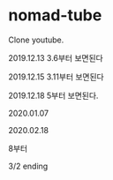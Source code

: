 # nomad-tube

Clone youtube.

2019.12.13
3.6부터 보면된다

2019.12.15
3.11부터 보면된다

2019.12.18
5부터 보면된다.

2020.01.07 

2020.02.18

8부터

3/2 ending
